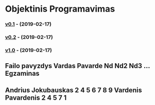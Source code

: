 # Objektinis Programavimas
### [v0.1](https://github.com/Andriusjok/ObjekProg/releases/tag/0.1) - (2019-02-17)
### [v0.2](https://github.com/Andriusjok/ObjekProg/releases/tag/0.2) - (2019-02-17)
### [v1.0](https://github.com/Andriusjok/ObjekProg/releases/tag/1.0) - (2019-02-17)

Failo pavyzdys
Vardas Pavarde Nd Nd2 Nd3 ... Egzaminas
------------------------------------
Andrius Jokubauskas 2 4 5 6 7 8 9
Vardenis Pavardenis 2 4 5 7 1
------------------------------------